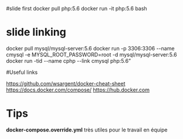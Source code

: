 #slide first
docker pull php:5.6
docker run -it php:5.6 bash

# slide linking
docker pull mysql/mysql-server:5.6
docker run -p 3306:3306 --name cmysql -e MYSQL_ROOT_PASSWORD=root -d mysql/mysql-server:5.6
docker run -tid --name cphp --link cmysql php:5.6”

#Useful links

https://github.com/wsargent/docker-cheat-sheet
https://docs.docker.com/compose/
https://hub.docker.com

# Tips

**docker-compose.override.yml** très utiles pour le travail en équipe  
